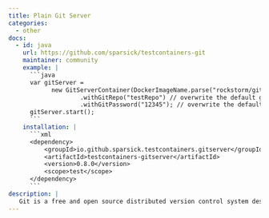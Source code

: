 ```yaml
---
title: Plain Git Server
categories:
  - other
docs:
  - id: java
    url: https://github.com/sparsick/testcontainers-git
    maintainer: community
    example: |
      ```java
      var gitServer =
            new GitServerContainer(DockerImageName.parse("rockstorm/git-server:2.38"))
                    .withGitRepo("testRepo") // overwrite the default git repository name
                    .withGitPassword("12345"); // overwrite the default git password
      gitServer.start();
      ```
    installation: |
      ```xml
      <dependency>
          <groupId>io.github.sparsick.testcontainers.gitserver</groupId>
          <artifactId>testcontainers-gitserver</artifactId>
          <version>0.8.0</version>
          <scope>test</scope>
      </dependency>
      ```
description: |
   Git is a free and open source distributed version control system designed to handle everything from small to very large projects with speed and efficiency.
---
```

